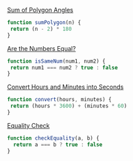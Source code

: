 <a href=https://edabit.com/challenge/fBJyQSe5Jmbm9hPAG>Sum of Polygon Angles</a>

```js
function sumPolygon(n) {
 return (n - 2) * 180
}
```

<a href=https://edabit.com/challenge/QSnaSH5S3oxZkwcNc>Are the Numbers Equal?</a>

```js
function isSameNum(num1, num2) {
 return num1 === num2 ? true : false
}
```

<a href=https://edabit.com/challenge/JesaFi5ntBEbGT8bu>Convert Hours and Minutes into Seconds</a>

```js
function convert(hours, minutes) {
 return (hours * 3600) + (minutes * 60)
}
```

<a href=https://edabit.com/challenge/BGvTMfwxYDRbtaTJ3>Equality Check</a>

```js
function checkEquality(a, b) {
  return a === b ? true : false
}
```
